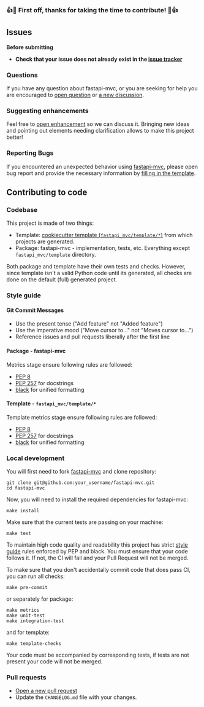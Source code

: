 ### :+1::tada: First off, thanks for taking the time to contribute! :tada::+1:

## Issues

**Before submitting**

* **Check that your issue does not already exist in the [issue tracker](https://github.com/rszamszur/fastapi-mvc/issues)**

### Questions

If you have any question about fastapi-mvc, or you are seeking for help you are encouraged to [open question](https://github.com/rszamszur/fastapi-mvc/issues/new?assignees=&labels=question&template=question.md&title=) or [a new discussion](https://github.com/rszamszur/fastapi-mvc/discussions/new).

### Suggesting enhancements

Feel free to [open enhancement](https://github.com/rszamszur/fastapi-mvc/issues/new?assignees=&labels=enhancement%2C+triage&template=feature-request.md&title=) so we can discuss it. Bringing new ideas and pointing out elements needing clarification allows to make this project better!

### Reporting Bugs

If you encountered an unexpected behavior using [fastapi-mvc](https://github.com/rszamszur/fastapi-mvc), please open bug report and provide the necessary information by [filling in the template](https://github.com/rszamszur/fastapi-mvc/issues/new?assignees=&labels=bug%2C+triage&template=bug-report.md&title=).

## Contributing to code

### Codebase

This project is made of two things:

* Template: [cookiecutter template (`fastapi_mvc/template/*`)](https://github.com/rszamszur/fastapi-mvc/tree/master/fastapi_mvc/template) from which projects are generated.
* Package: fastapi-mvc - implementation, tests, etc. Everything except `fastapi_mvc/template` directory.

Both package and template have their own tests and checks. However, since template isn't a valid Python code until its generated, all checks are done on the default (full) generated project.

### Style guide

#### Git Commit Messages

* Use the present tense ("Add feature" not "Added feature")
* Use the imperative mood ("Move cursor to..." not "Moves cursor to...")
* Reference issues and pull requests liberally after the first line

#### Package - fastapi-mvc

Metrics stage ensure following rules are followed:

* [PEP 8](https://www.python.org/dev/peps/pep-0008/)
* [PEP 257](https://www.python.org/dev/peps/pep-0257/) for docstrings
* [black](https://github.com/psf/black) for unified formatting

#### Template - `fastapi_mvc/template/*`

Template metrics stage ensure following rules are followed:

* [PEP 8](https://www.python.org/dev/peps/pep-0008/)
* [PEP 257](https://www.python.org/dev/peps/pep-0257/) for docstrings
* [black](https://github.com/psf/black) for unified formatting

### Local development

You will first need to fork [fastapi-mvc](https://github.com/rszamszur/fastapi-mvc) and clone repository:
```shell
git clone git@github.com:your_username/fastapi-mvc.git
cd fastapi-mvc
```
Now, you will need to install the required dependencies for fastapi-mvc:
```shell
make install
```
Make sure that the current tests are passing on your machine:
```shell
make test
```
To maintain high code quality and readability this project has strict [style guide](#style-guide) rules enforced by PEP and black.
You must ensure that your code follows it. If not, the CI will fail and your Pull Request will not be merged.

To make sure that you don't accidentally commit code that does pass CI, you can run all checks:
```shell
make pre-commit
```
or separately for package:
```shell
make metrics
make unit-test
make integration-test
```
and for template:
```shell
make template-checks
```

Your code must be accompanied by corresponding tests, if tests are not present your code will not be merged.

### Pull requests

* [Open a new pull request](https://github.com/rszamszur/fastapi-mvc/compare)
* Update the `CHANGELOG.md` file with your changes.
